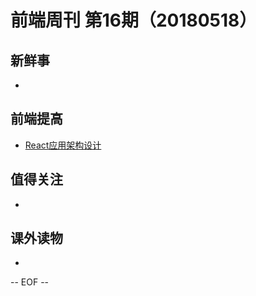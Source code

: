 # 前端周刊 第16期（20180518）

## 新鲜事
-

## 前端提高
- [React应用架构设计](https://mp.weixin.qq.com/s/G3lQ1yo2CL4Ce92VY_m0xg?scene=25#wechat_redirect&utm_source=mife&utm_medium=article&utm_campaign=mifeweekly&utm_term=news)

## 值得关注
-

## 课外读物
-

-- EOF --